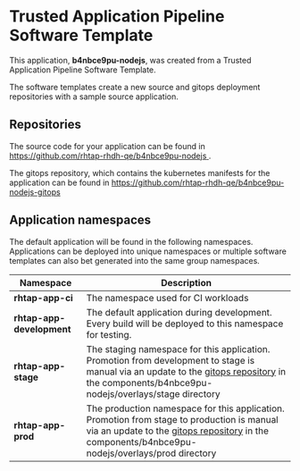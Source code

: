 # Trusted Application Pipeline Software Template

This application, **b4nbce9pu-nodejs**, was created from a Trusted Application Pipeline Software Template.

The software templates create a new source and gitops deployment repositories with a sample source application. 

## Repositories

The source code for your application can be found in [https://github.com/rhtap-rhdh-qe/b4nbce9pu-nodejs ](https://github.com/rhtap-rhdh-qe/b4nbce9pu-nodejs ).
 
The gitops repository, which contains the kubernetes manifests for the application can be found in 
[https://github.com/rhtap-rhdh-qe/b4nbce9pu-nodejs-gitops ](https://github.com/rhtap-rhdh-qe/b4nbce9pu-nodejs-gitops ) 

## Application namespaces 

The default application will be found in the following namespaces. Applications can be deployed into unique namespaces or multiple software templates can also bet generated into the same group namespaces.  

|  Namespace   |  Description   |  
| -------- | -------- |
| **rhtap-app-ci** | The namespace used for CI workloads |
| **rhtap-app-development** | The default application during development. Every build will be deployed to this namespace for testing. |
| **rhtap-app-stage** | The staging namespace for this application. Promotion from development to stage is manual via an update to the [gitops repository](https://github.com/rhtap-rhdh-qe/b4nbce9pu-nodejs-gitops ) in the components/b4nbce9pu-nodejs/overlays/stage directory |
| **rhtap-app-prod** | The production namespace for this application. Promotion from stage to production is manual via an update to the [gitops repository](https://github.com/rhtap-rhdh-qe/b4nbce9pu-nodejs-gitops ) in the components/b4nbce9pu-nodejs/overlays/prod directory |